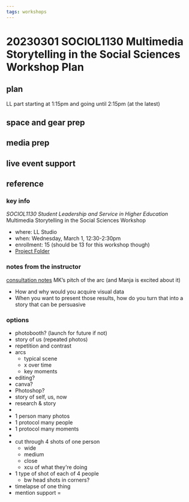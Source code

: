 ```yaml
---
tags: workshops
---
```

# 20230301 SOCIOL1130 Multimedia Storytelling in the Social Sciences Workshop Plan

## plan
LL part starting at 1:15pm and going until 2:15pm (at the latest)
## space and gear prep
## media prep
## live event support
## reference
### key info
*SOCIOL1130 Student Leadership and Service in Higher Education* Multimedia Storytelling in the Social Sciences Workshop
* where: LL Studio
* when: Wednesday, March 1, 12:30-2:30pm
* enrollment: 15 (should be 13 for this workshop though)
* [Project Folder](https://drive.google.com/drive/folders/1YXKmH4dc2zy3DFJ-WOIa4U3wIjdHId-b)

### notes from the instructor
[consultation notes](https://docs.google.com/document/d/1kGsPk33504Uu0ukTFJ_NiJkPwyvklhs3EOviKQ-HRdQ/edit#)
MK’s pitch of the arc (and Manja is excited about it)
* How and why would you acquire visual data
* When you want to present those results, how do you turn that into a story that can be persuasive


### options
- photobooth? (launch for future if not)
- story of us (repeated photos)
- repetition and contrast
- arcs
    - typical scene
    - x over time
    - key moments
- editing?
- canva?
- Photoshop?
- story of self, us, now
- research & story
- 
- 1 person many photos
- 1 protocol many people
- 1 protocol many moments
- 
- cut through 4 shots of one person
    - wide
    - medium
    - close
    - xcu of what they're doing
- 1 type of shot of each of 4 people
    - bw head shots in corners?
- timelapse of one thing
- mention support = 